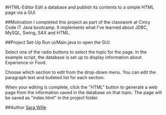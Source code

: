 #HTML-Editor
    Edit a database and publish its contents to a simple HTML page via a GUI

##Motivation
I completed this project as part of the classwork at Cincy Code IT Java bootcamp.  It implements what I've learned about JDBC, MySQL, Swing, SAX and HTML.

##Project Set-Up
Run ui/Main.java to open the GUI.  

Select one of the radio buttons to select the topic for the page.  In the example script, the database is set up to display information about Experience or Food.

Choose which section to edit from the drop-down menu.  You can edit the paragraph text and bulleted list for each section.  

When your editing is complete, click the "HTML" button to generate a web page from the information saved in the database on that topic.  The page will be saved as "index.html" in the project folder.

##Author
<a href="http://www.linkedin.com/in/sarawille">Sara Wille</a>
